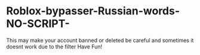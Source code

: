 # Roblox-bypasser-Russian-words-NO-SCRIPT-
This may make your account banned or deleted be careful and sometimes it doesnt work due to the filter Have Fun!

